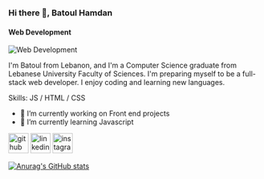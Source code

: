 ### Hi there 👋, Batoul Hamdan
#### Web Development
![Web Development](https://arturssmirnovs.github.io/github-profile-readme-generator/images/banner.png)

I'm Batoul from Lebanon, and I'm a Computer Science graduate from Lebanese University Faculty of Sciences. I'm preparing myself to be a full-stack web developer. I enjoy coding and learning new languages.

Skills: JS / HTML / CSS

- 🔭 I’m currently working on Front end projects 
- 🌱 I’m currently learning Javascript 


[<img src='https://cdn.jsdelivr.net/npm/simple-icons@3.0.1/icons/github.svg' alt='github' height='40'>](https://github.com/BatoulHamdan)  [<img src='https://cdn.jsdelivr.net/npm/simple-icons@3.0.1/icons/linkedin.svg' alt='linkedin' height='40'>](https://www.linkedin.com/in/batoul-hamdan/)  [<img src='https://cdn.jsdelivr.net/npm/simple-icons@3.0.1/icons/instagram.svg' alt='instagram' height='40'>](https://www.instagram.com/batoul_h_hamdan/)  



[![Anurag's GitHub stats](https://github-readme-stats.vercel.app/api?username=BatoulHamdan)](https://github.com/anuraghazra/github-readme-stats)
